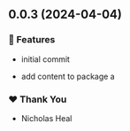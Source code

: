 ## 0.0.3 (2024-04-04)


### 🚀 Features

- initial commit

- add content to package a


### ❤️  Thank You

- Nicholas Heal